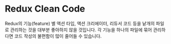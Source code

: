# Redux Clean Code

Redux의 기능(feature) 별 액션 타입, 액션 크리에이터, 리듀서 코드 등을 낱개의 파일로 관리하는 것을 대부분 좋아하지 않을 것입니다.
각 기능을 하나의 파일에 묶어 관리하다면 코드 작성의 불편함이 많이 줄어들 수 있습니다.
